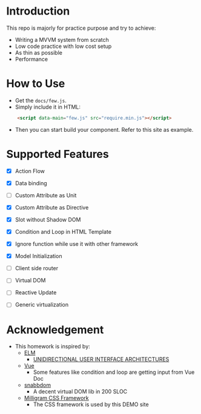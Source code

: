 # Introduction
This repo is majorly for practice purpose and try to achieve:
- Writing a MVVM system from scratch
- Low code practice with low cost setup
- As thin as possible
- Performance

# How to Use
- Get the `docs/few.js`.
- Simply include it in HTML:
```html
    <script data-main="few.js" src="require.min.js"></script>
```
- Then you can start build your component. Refer to this site as example.

# Supported Features
- [x] Action Flow
- [x] Data binding
- [ ] Custom Attribute as Unit
- [x] Custom Attribute as Directive
- [x] Slot without Shadow DOM
- [x] Condition and Loop in HTML Template
- [x] Ignore function while use it with other framework
- [x] Model Initialization
- [ ] Client side router
- [ ] Virtual DOM
- [ ] Reactive Update
- [ ] Generic virtualization


# Acknowledgement
- This homework is inspired by:
  - [ELM](https://elm-lang.org/)
    - [UNIDIRECTIONAL USER INTERFACE ARCHITECTURES](https://staltz.com/unidirectional-user-interface-architectures.html)
  - [Vue](https://vuejs.org/v2/guide/)
    - Some features like condition and loop are getting input from Vue Doc
  - [snabbdom](https://github.com/snabbdom/snabbdom)
    - A decent virtual DOM lib in 200 SLOC
  - [Milligram CSS Framework](https://milligram.io)
    - The CSS framework is used by this DEMO site
